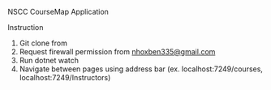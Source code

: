 NSCC CourseMap Application

Instruction

1. Git clone from
2. Request firewall permission from nhoxben335@gmail.com
3. Run dotnet watch
4. Navigate between pages using address bar (ex. localhost:7249/courses, localhost:7249/Instructors)
